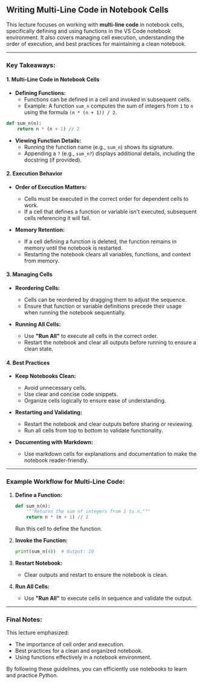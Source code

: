 ## Writing Multi-Line Code in Notebook Cells

This lecture focuses on working with **multi-line code** in notebook cells, specifically defining and using functions in the VS Code notebook environment. It also covers managing cell execution, understanding the order of execution, and best practices for maintaining a clean notebook.

---

### Key Takeaways:

#### **1. Multi-Line Code in Notebook Cells**

- **Defining Functions:**
  - Functions can be defined in a cell and invoked in subsequent cells.
  - Example: A function `sum_n` computes the sum of integers from `1` to `n` using the formula `(n * (n + 1)) / 2`.

```python
def sum_n(n):
    return n * (n + 1) // 2
```

- **Viewing Function Details:**
  - Running the function name (e.g., `sum_n`) shows its signature.
  - Appending a `?` (e.g., `sum_n?`) displays additional details, including the docstring (if provided).

#### **2. Execution Behavior**

- **Order of Execution Matters:**

  - Cells must be executed in the correct order for dependent cells to work.
  - If a cell that defines a function or variable isn't executed, subsequent cells referencing it will fail.

- **Memory Retention:**
  - If a cell defining a function is deleted, the function remains in memory until the notebook is restarted.
  - Restarting the notebook clears all variables, functions, and context from memory.

#### **3. Managing Cells**

- **Reordering Cells:**

  - Cells can be reordered by dragging them to adjust the sequence.
  - Ensure that function or variable definitions precede their usage when running the notebook sequentially.

- **Running All Cells:**
  - Use **"Run All"** to execute all cells in the correct order.
  - Restart the notebook and clear all outputs before running to ensure a clean state.

#### **4. Best Practices**

- **Keep Notebooks Clean:**

  - Avoid unnecessary cells.
  - Use clear and concise code snippets.
  - Organize cells logically to ensure ease of understanding.

- **Restarting and Validating:**

  - Restart the notebook and clear outputs before sharing or reviewing.
  - Run all cells from top to bottom to validate functionality.

- **Documenting with Markdown:**
  - Use markdown cells for explanations and documentation to make the notebook reader-friendly.

---

### Example Workflow for Multi-Line Code:

1. **Define a Function:**

   ```python
   def sum_n(n):
       """Returns the sum of integers from 1 to n."""
       return n * (n + 1) // 2
   ```

   Run this cell to define the function.

2. **Invoke the Function:**

   ```python
   print(sum_n(4))  # Output: 10
   ```

3. **Restart Notebook:**

   - Clear outputs and restart to ensure the notebook is clean.

4. **Run All Cells:**
   - Use **"Run All"** to execute cells in sequence and validate the output.

---

### Final Notes:

This lecture emphasized:

- The importance of cell order and execution.
- Best practices for a clean and organized notebook.
- Using functions effectively in a notebook environment.

By following these guidelines, you can efficiently use notebooks to learn and practice Python.
